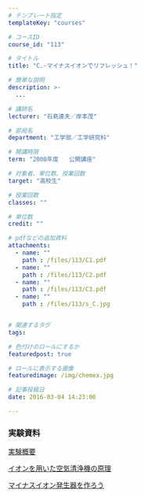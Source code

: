 ```yaml
---
# テンプレート指定
templateKey: "courses"

# コースID
course_id: "113"

# タイトル
title: "C.-マイナスイオンでリフレッシュ！"

# 簡単な説明
description: >-
  ...

# 講師名
lecturer: "石島達夫／岸本茂"

# 部局名
department: "工学部／工学研究科"

# 開講時限
term: "2008年度	公開講座"

# 対象者、単位数、授業回数
target: "高校生"

# 授業回数
classes: ""

# 単位数
credit: ""

# pdfなどの追加資料
attachments: 
  - name: "" 
    path : /files/113/C1.pdf
  - name: "" 
    path : /files/113/C2.pdf
  - name: "" 
    path : /files/113/C3.pdf
  - name: "" 
    path : /files/113/s_C.jpg


# 関連するタグ
tags:

# 色付けのロールにするか
featuredpost: true

# ロールに表示する画像
featuredimage: /img/chemex.jpg

# 記事投稿日
date: 2016-03-04 14:23:00

---
```






### 実験資料


[実験概要](/files/113/C1.pdf) 


[イオンを用いた空気清浄機の原理](/files/113/C2.pdf) 


[マイナスイオン発生器を作ろう](/files/113/C3.pdf) 


